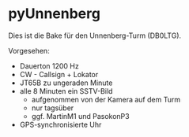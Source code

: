 pyUnnenberg
===========

Dies ist die Bake für den Unnenberg-Turm (DB0LTG).

Vorgesehen:
  * Dauerton 1200 Hz
  * CW - Callsign + Lokator
  * JT65B zu ungeraden Minute
  * alle 8 Minuten ein SSTV-Bild
    * aufgenommen von der Kamera auf dem Turm
    * nur tagsüber
    * ggf. MartinM1 und PasokonP3
  * GPS-synchronisierte Uhr
